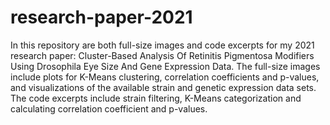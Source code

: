 # research-paper-2021

In this repository are both full-size images and code excerpts for my 2021 research paper: Cluster-Based Analysis Of Retinitis Pigmentosa Modifiers Using Drosophila Eye Size And Gene Expression Data. The full-size images include plots for K-Means clustering, correlation coefficients and p-values, and visualizations of the available strain and genetic expression data sets. The code excerpts include strain filtering, K-Means categorization and calculating correlation coefficient and p-values.
